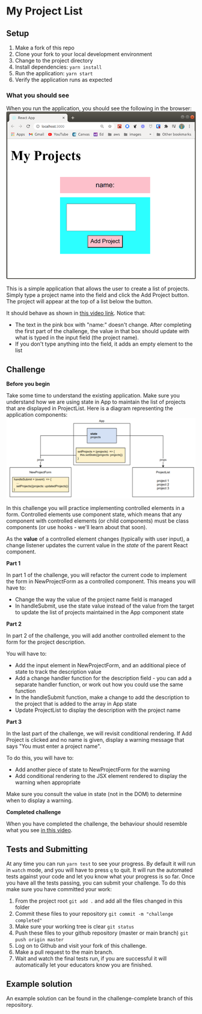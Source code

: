# My Project List

## Setup

1. Make a fork of this repo
2. Clone your fork to your local development environment
3. Change to the project directory
4. Install dependencies: `yarn install`
5. Run the application: `yarn start`
6. Verify the application runs as expected

### What you should see
When you run the application, you should see the following in the browser:
![app at start of challenge](./challenge-start-image.png)

This is a simple application that allows the user to create a list of projects. Simply type a project name into the field and click the Add Project button. The project will appear at the top of a list below the button.

It should behave as shown in [this video link](https://youtu.be/HIIij5J-vNQ). Notice that:
- The text in the pink box with "name:" doesn't change. After completing the first part of the challenge, the value in that box should update with what is typed in the input field (the project name).
- If you don't type anything into the field, it adds an empty element to the list

## Challenge

**Before you begin**

Take some time to understand the existing application. Make sure you understand how we are using state in App to maintain the list of projects that are displayed in ProjectList. Here is a diagram representing the application components:
![Application component diagram](./app-diagram.png)



In this challenge you will practice implementing controlled elements in a form. Controlled elements use component state, which means that any component with controlled elements (or child components) must be class components (or use hooks - we'll learn about that soon).

As the **value** of a controlled element changes (typically with user input), a change listener updates the current value in the *state* of the parent React component.

**Part 1**

In part 1 of the challenge, you will refactor the current code to implement the form in NewProjectForm as a controlled component. This means you will have to:

- Change the way the value of the project name field is managed
- In handleSubmit, use the state value instead of the value from the target to update the list of projects maintained in the App component state

**Part 2**

In part 2 of the challenge, you will add another controlled element to the form for the project description.

You will have to:

- Add the input element in NewProjectForm, and an additional piece of state to track the description value
- Add a change handler function for the description field - you can add a separate handler function, or work out how you could use the same function
- In the handleSubmit function, make a change to add the description to the project that is added to the array in App state
- Update ProjectList to display the description with the project name


**Part 3** 

In the last part of the challenge, we will revisit conditional rendering. 
If Add Project is clicked and no name is given, display a warning message that says "You must enter a project name".

To do this, you will have to:
- Add another piece of state to NewProjectForm for the warning
- Add conditional rendering to the JSX element rendered to display the warning when appropriate
 
Make sure you consult the value in state (not in the DOM) to determine when to display a warning.

**Completed challenge**

When you have completed the challenge, the behaviour should resemble what you see [in this video](https://youtu.be/XzD7Qff9HSQ).


## Tests and Submitting

At any time you can run `yarn test` to see your progress. By default it will run in `watch` mode, and you will have to press `q` to quit. It will run the automated tests against your code and let you know what your progress is so far. Once you have all the tests passing, you can submit your challenge. To do this make sure you have committed your work:

1. From the project root `git add .` and add all the files changed in this folder
2. Commit these files to your repository `git commit -m "challenge completed"`
3. Make sure your working tree is clear `git status`
4. Push these files to your github repository (master or main branch) `git push origin master`
5. Log on to Github and visit your fork of this challenge.
6. Make a pull request to the main branch.
7. Wait and watch the final tests run, if you are successful it will automatically let your educators know you are finished.

## Example solution

An example solution can be found in the challenge-complete branch of this repository.
